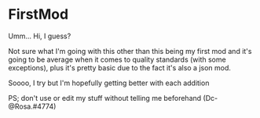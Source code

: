 # FirstMod

Umm... Hi, I guess?

Not sure what I'm going with this other than this being my first mod and it's going to be average when it comes to quality standards (with some exceptions), plus it's pretty basic due to the fact it's also a json mod.

Soooo, I try but I'm hopefully getting better with each addition

PS; don't use or edit my stuff without telling me beforehand (Dc-@Rosa.#4774)
